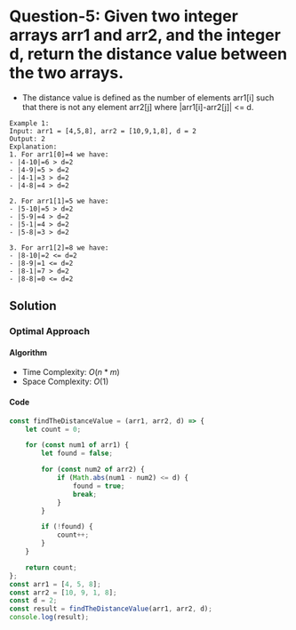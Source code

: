 # Question-5: Given two integer arrays arr1 and arr2, and the integer d, return the distance value between the two arrays.


- The distance value is defined as the number of elements arr1[i] such that there is not any element arr2[j] where |arr1[i]-arr2[j]| <= d.


```
Example 1:
Input: arr1 = [4,5,8], arr2 = [10,9,1,8], d = 2
Output: 2
Explanation:
1. For arr1[0]=4 we have:
- |4-10|=6 > d=2
- |4-9|=5 > d=2
- |4-1|=3 > d=2
- |4-8|=4 > d=2

2. For arr1[1]=5 we have:
- |5-10|=5 > d=2
- |5-9|=4 > d=2
- |5-1|=4 > d=2
- |5-8|=3 > d=2

3. For arr1[2]=8 we have:
- |8-10|=2 <= d=2
- |8-9|=1 <= d=2
- |8-1|=7 > d=2
- |8-8|=0 <= d=2
```


## Solution


### Optimal Approach


#### Algorithm


- Time Complexity: $O(n*m)$
- Space Complexity: $O(1)$


#### Code


```javascript
const findTheDistanceValue = (arr1, arr2, d) => {
    let count = 0;

    for (const num1 of arr1) {
        let found = false;

        for (const num2 of arr2) {
            if (Math.abs(num1 - num2) <= d) {
                found = true;
                break;
            }
        }

        if (!found) {
            count++;
        }
    }

    return count;
};
const arr1 = [4, 5, 8];
const arr2 = [10, 9, 1, 8];
const d = 2;
const result = findTheDistanceValue(arr1, arr2, d);
console.log(result);
```
